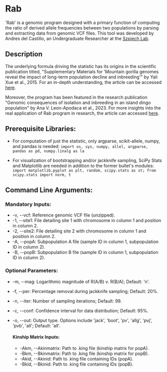 # Rab
'Rab' is a genomic program designed with a primary function of computing the ratio of derived allele frequencies between two populations by parsing and extracting data from genomic VCF files. This tool was developed by Andres del Castillo, an Undergraduate Researcher at the [Szpiech Lab](http://szpiech.com/index.html).

## Description
The underlying formula driving the statistic has its origins in the scientific publication titled, "Supplementary Materials for 'Mountain gorilla genomes reveal the impact of long-term population decline and inbreeding'" by Yali Xue et al., 2015. For an in-depth understanding, the article can be accessed [here](https://www.science.org/action/downloadSupplement?doi=10.1126%2Fscience.aaa3952&file=xue.sm.pdf).

Moreover, the program has been featured in the research publication "Genomic consequences of isolation and inbreeding in an island dingo population" by Ana V. Leon-Apodaca et al., 2023. For more insights into the real application of Rab program in research, the article can accessed [here](https://www.biorxiv.org/content/10.1101/2023.09.15.557950v1).


## Prerequisite Libraries:
* For computation of just the statistic, only argparse, scikit-allele, numpy, and pandas is needed:
`import os, sys, numpy, allel, argparse, pandas as pd, numpy.linalg as la`

* For visualization of bootstrapping and/or jackknife sampling, SciPy Stats and Matplotlib are needed in addition to the former bullet's modules:
`import matplotlib.pyplot as plt, random, scipy.stats as st; from scipy.stats import norm, t`
  

## Command Line Arguments:
### Mandatory Inputs:

* -v, --vcf: Reference genomic VCF file (unzipped).
* -1, --site1: File detailing site 1 with chromosome in column 1 and position in column 2.
* -2, --site2: File detailing site 2 with chromosome in column 1 and position in column 2.
* -A, --popA: Subpopulation A file (sample ID in column 1, subpopulation ID in column 2).
* -B, --popB: Subpopulation B file (sample ID in column 1, subpopulation ID in column 2).

### Optional Parameters:

* -m, --mag: Logarithmic magnitude of R(A/B) v. R(B/A); Default: 'n'.
* -f, --per: Percentage removal during jackknife sampling; Default: 20%.
* -n, --iter: Number of sampling iterations; Default: 99.
* -c, --conf: Confidence interval for data distribution; Default: 95%.
* -o, --out: Output type. Options include 'jack', 'boot', 'pv', 'allg', 'pvj', 'pvb', 'all'; Default: 'all'. 

  #### Kinship Matrix Inputs:

  * -Akm, --Akinmatrix: Path to .king file (kinship matrix for popA).
  * -Bkm, --Bkinmatrix: Path to .king file (kinship matrix for popB).
  * -Akid, --Akinid: Path to .king file containing IDs (popA).
  * -Bkid, --Bkinid: Path to .king file containing IDs (popB).
